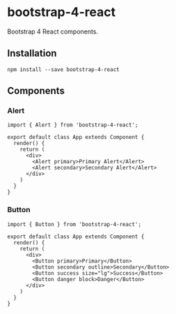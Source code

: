 # bootstrap-4-react

Bootstrap 4 React components.

## Installation

```
npm install --save bootstrap-4-react
```

## Components

### Alert

```
import { Alert } from 'bootstrap-4-react';

export default class App extends Component {
  render() {
    return (
      <div>
        <Alert primary>Primary Alert</Alert>
        <Alert secondary>Secondary Alert</Alert>
      </div>
    )
  }
}
```

### Button

```
import { Button } from 'bootstrap-4-react';

export default class App extends Component {
  render() {
    return (
      <div>
        <Button primary>Primary</Button>
        <Button secondary outline>Secondary</Button>
        <Button success size="lg">Success</Button>
        <Button danger block>Danger</Button>
      </div>
    )
  }
}
